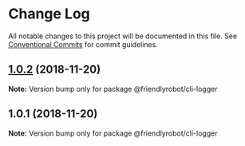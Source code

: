 # Change Log

All notable changes to this project will be documented in this file.
See [Conventional Commits](https://conventionalcommits.org) for commit guidelines.

## [1.0.2](https://github.com/dcai/common-packages/compare/@friendlyrobot/cli-logger@1.0.1...@friendlyrobot/cli-logger@1.0.2) (2018-11-20)

**Note:** Version bump only for package @friendlyrobot/cli-logger





## 1.0.1 (2018-11-20)

**Note:** Version bump only for package @friendlyrobot/cli-logger
